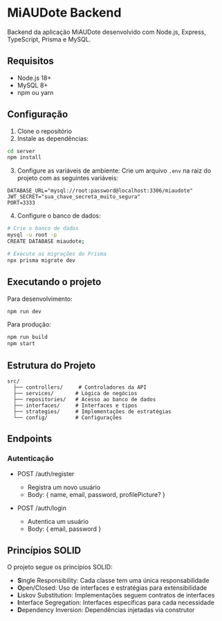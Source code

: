# MiAUDote Backend

Backend da aplicação MiAUDote desenvolvido com Node.js, Express, TypeScript, Prisma e MySQL.

## Requisitos

- Node.js 18+
- MySQL 8+
- npm ou yarn

## Configuração

1. Clone o repositório
2. Instale as dependências:
```bash
cd server
npm install
```

3. Configure as variáveis de ambiente:
Crie um arquivo `.env` na raiz do projeto com as seguintes variáveis:
```
DATABASE_URL="mysql://root:password@localhost:3306/miaudote"
JWT_SECRET="sua_chave_secreta_muito_segura"
PORT=3333
```

4. Configure o banco de dados:
```bash
# Crie o banco de dados
mysql -u root -p
CREATE DATABASE miaudote;

# Execute as migrações do Prisma
npx prisma migrate dev
```

## Executando o projeto

Para desenvolvimento:
```bash
npm run dev
```

Para produção:
```bash
npm run build
npm start
```

## Estrutura do Projeto

```
src/
  ├── controllers/     # Controladores da API
  ├── services/       # Lógica de negócios
  ├── repositories/   # Acesso ao banco de dados
  ├── interfaces/     # Interfaces e tipos
  ├── strategies/     # Implementações de estratégias
  └── config/         # Configurações
```

## Endpoints

### Autenticação

- POST /auth/register
  - Registra um novo usuário
  - Body: { name, email, password, profilePicture? }

- POST /auth/login
  - Autentica um usuário
  - Body: { email, password }

## Princípios SOLID

O projeto segue os princípios SOLID:

- **S**ingle Responsibility: Cada classe tem uma única responsabilidade
- **O**pen/Closed: Uso de interfaces e estratégias para extensibilidade
- **L**iskov Substitution: Implementações seguem contratos de interfaces
- **I**nterface Segregation: Interfaces específicas para cada necessidade
- **D**ependency Inversion: Dependências injetadas via construtor 